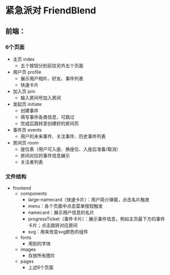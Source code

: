 # 紧急派对 FriendBlend

## 前端：

### 6个页面
- 主页 index
  - 五个按钮分别前往另外五个页面
- 用户页 profile
  - 展示用户相片、好友、事件列表
  - 快速卡片
- 加入页 join
  - 输入房间号加入房间
- 发起页 initiate
  - 创建事件
  - 填写事件各类信息，可跳过
  - 完成后跳转至创建好的房间页
- 事件页 events
  - 用户的未来事件、关注事件、历史事件列表
- 房间页 room
  - 座位表（用户可入座、换座位、入座后准备/取消）
  - 房间对应的事件信息展示
  - 关注者列表

### 文件结构
- frontend
  - components
    - large-namecard（快速卡片）：用户简介弹窗，点击名片触发
    - menu：各个页面中点击菜单按钮触发
    - namecard：展示用户信息的名片
    - progressTicket（事件卡片）：展示事件信息，例如主页最下方的事件卡片；点击跳转对应房间
    - svg：用来改变svg颜色的组件
  - fonts
    - 用到的字体
  - images
    - 存放所有图片
  - pages
    - 上述6个页面
